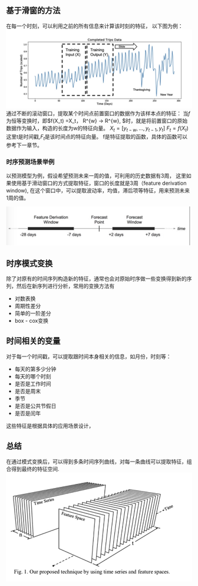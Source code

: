 ## 基于滑窗的方法
在每一个时刻，可以利用之前的所有信息来计算该时刻的特征，
以下图为例：
![IMAGE](resources/83934C5C8CAF6D62CDDAE161E7286337.jpg )
通过不断的滚动窗口，提取某个时间点前置窗口的数据作为该样本点的特征：
当$f$为恒等变换时，即$f(X_t) =X_t，  R^{w} ->  R^{w},  $时，就是将前置窗口的原始数据作为输入，构造的长度为w的特征向量。
${X_t} = [y_{t-w},\dots,y_{t-1}, y_{t}]$
$F_t = f(X_t)$ 
这里t是时间戳,$F_t$是该时间点的特征向量。
f是特征提取的函数，具体的函数可以参考下一章节。

### 时序预测场景举例

以预测模型为例，假设希望预测未来一周的值，可利用的历史数据有3周，
这里如果使用基于滑动窗口的方式提取特征，窗口的长度就是3周（feature derivation window), 在这个窗口中，可以提取波动率，均值，滞后项等特征，用来预测未来1周的值。

![IMAGE](resources/BBBA44FAEEAC377E812774A072E54387.jpg)

## 时序模式变换
除了对原有的时间序列构造新的特征，通常也会对原始时序做一些变换得到新的序列，然后在新序列进行分析，常用的变换方法有
- 对数表换
- 周期性差分
- 简单的一阶差分
- box - cox变换

## 时间相关的变量
对于每一个时间戳，可以提取跟时间本身相关的信息，如月份，时刻等：
- 每天的第多少分钟
- 每天的哪个时刻
- 是否是工作时间
- 是否是周末
- 季节
- 是否是公共节假日
- 是否是闰年

这些特征是根据具体的应用场景设计，

## 总结
在通过模式变换后，可以得到多条时间序列曲线，对每一条曲线可以提取特征，组合得到最终的特征空间.
![IMAGE](resources/ECE2282FB09058A01FFDDCA79DD671FD.jpg )



